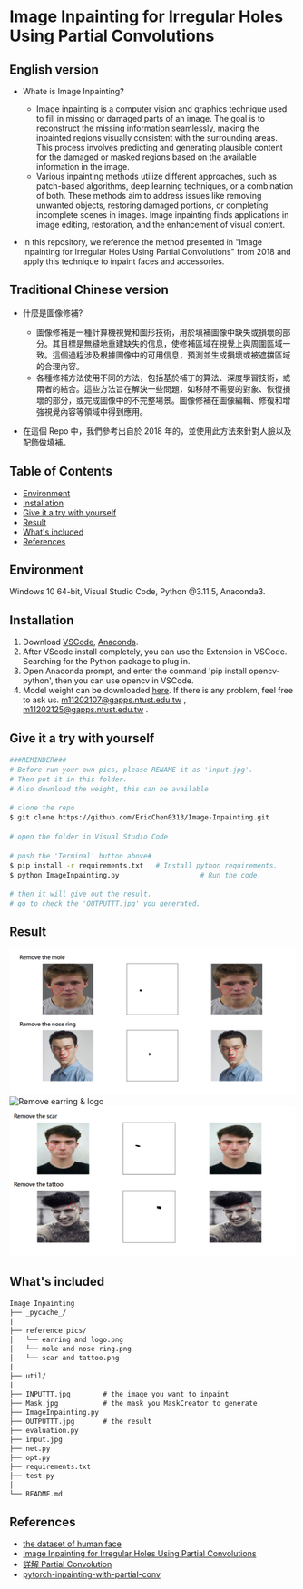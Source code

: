 # Image Inpainting for Irregular Holes Using Partial Convolutions

## English version

- Whate is Image Inpainting?

  - Image inpainting is a computer vision and graphics technique used to fill in missing or damaged parts of an image. The goal is to reconstruct the missing information seamlessly, making the inpainted regions visually consistent with the surrounding areas. This process involves predicting and generating plausible content for the damaged or masked regions based on the available information in the image.
  - Various inpainting methods utilize different approaches, such as patch-based algorithms, deep learning techniques, or a combination of both. These methods aim to address issues like removing unwanted objects, restoring damaged portions, or completing incomplete scenes in images. Image inpainting finds applications in image editing, restoration, and the enhancement of visual content.

- In this repository, we reference the method presented in "Image Inpainting for Irregular Holes Using Partial Convolutions" from 2018 and apply this technique to inpaint faces and accessories.

## Traditional Chinese version

- 什麼是圖像修補?

  - 圖像修補是一種計算機視覺和圖形技術，用於填補圖像中缺失或損壞的部分。其目標是無縫地重建缺失的信息，使修補區域在視覺上與周圍區域一致。這個過程涉及根據圖像中的可用信息，預測並生成損壞或被遮擋區域的合理內容。
  - 各種修補方法使用不同的方法，包括基於補丁的算法、深度學習技術，或兩者的結合。這些方法旨在解決一些問題，如移除不需要的對象、恢復損壞的部分，或完成圖像中的不完整場景。圖像修補在圖像編輯、修復和增強視覺內容等領域中得到應用。

- 在這個 Repo 中，我們參考出自於 2018 年的<Image Inpainting for Irregular Holes Using Partial Convolutions>，並使用此方法來針對人臉以及配飾做填補。

## Table of Contents

- [Environment](#environment)
- [Installation](#installation)
- [Give it a try with yourself](#give-it-a-try-with-yourself)
- [Result](#result)
- [What's included](#whats-included)
- [References](#references)

## Environment

Windows 10 64-bit, Visual Studio Code, Python @3.11.5, Anaconda3.

## Installation

1. Download [VSCode](https://code.visualstudio.com/Download), [Anaconda](https://www.anaconda.com/download).
2. After VScode install completely, you can use the Extension in VSCode. Searching for the Python package to plug in.
3. Open Anaconda prompt, and enter the command 'pip install opencv-python', then you can use opencv in VSCode.
4. Model weight can be downloaded [here](https://drive.google.com/file/d/1PgcE4hNlf7ML5H68wd5nXwQXa9YBKGzO/view). If there is any problem, feel free to ask us.
   m11202107@gapps.ntust.edu.tw , m11202125@gapps.ntust.edu.tw .

## Give it a try with yourself

```bash
###REMINDER###
# Before run your own pics, please RENAME it as 'input.jpg'.
# Then put it in this folder.
# Also download the weight, this can be available

# clone the repo
$ git clone https://github.com/EricChen0313/Image-Inpainting.git

# open the folder in Visual Studio Code

# push the 'Terminal' button above#
$ pip install -r requirements.txt   # Install python requirements.
$ python ImageInpainting.py                    # Run the code.

# then it will give out the result.
# go to check the 'OUTPUTTT.jpg' you generated.
```

## Result

![Remove mole & nose ring](https://github.com/EricChen0313/Image-Inpainting/blob/main/Image%20Inpainting/reference%20pics/mole%20and%20nose%20ring.png)
![Remove earring & logo](https://github.com/EricChen0313/Image-Inpainting/blob/main/Image%20Inpainting/reference%20pics/earring%20and%20logo.pngg)
![Remove scar & tattoo](https://github.com/EricChen0313/Image-Inpainting/blob/main/Image%20Inpainting/reference%20pics/scar%20and%20tattoo.png)

## What's included

```
Image Inpainting
├── _pycache_/
|
├── reference pics/
│   └── earring and logo.png
│   └── mole and nose ring.png
│   └── scar and tattoo.png
|
├── util/
|
├── INPUTTT.jpg        # the image you want to inpaint
├── Mask.jpg           # the mask you MaskCreator to generate
├── ImageInpainting.py
├── OUTPUTTT.jpg       # the result
├── evaluation.py
├── input.jpg
├── net.py
├── opt.py
├── requirements.txt
├── test.py
│
└── README.md
```

## References

- [the dataset of human face](https://www.kaggle.com/datasets/ashwingupta3012/human-faces)
- [Image Inpainting for Irregular Holes Using Partial Convolutions](https://arxiv.org/pdf/1804.07723.pdf)
- [詳解 Partial Convolution](https://zhuanlan.zhihu.com/p/519446359)
- [pytorch-inpainting-with-partial-conv](https://github.com/naoto0804/pytorch-inpainting-with-partial-conv)
